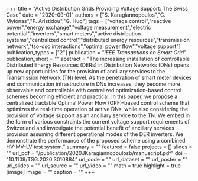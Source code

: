 +++
title = "Active Distribution Grids Providing Voltage Support: The Swiss Case"
date = "2020-09-01"
authors = ["S. Karagiannopoulos","C. Mylonas","P. Aristidou","G. Hug"]
tags = ["voltage control","reactive power","energy exchange","voltage measurement","electric potential","inverters","smart meters","active distribution systems","centralized control","distributed energy resources","transmission network","tso-dso interactions","optimal power flow","voltage support"]
publication_types = ["2"]
publication = "_IEEE Transactions on Smart Grid_"
publication_short = ""
abstract = "The increasing installation of controllable Distributed Energy Resources (DERs) in Distribution Networks (DNs) opens up new opportunities for the provision of ancillary services to the Transmission Network (TN) level. As the penetration of smart meter devices and communication infrastructure in DNs increases, they become more observable and controllable with centralized optimization-based control schemes becoming efficient and practical. In this paper, we propose a centralized tractable Optimal Power Flow (OPF)-based control scheme that optimizes the real-time operation of active DNs, while also considering the provision of voltage support as an ancillary service to the TN. We embed in the form of various constraints the current voltage support requirements of Switzerland and investigate the potential benefit of ancillary services provision assuming different operational modes of the DER inverters. We demonstrate the performance of the proposed scheme using a combined HV-MV-LV test system."
summary = ""
featured = false
projects = []
slides = ""
url_pdf = "/publication/2020JKaragiannopoulosb/manuscript.pdf"
doi = "10.1109/TSG.2020.3010884"
url_code = ""
url_dataset = ""
url_poster = ""
url_slides = ""
url_source = ""
url_video = ""
math = true
highlight = true
[image]
image = ""
caption = ""
+++

